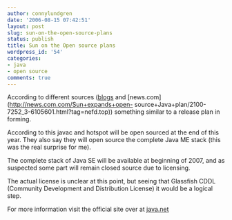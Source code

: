 ```yaml
---
author: connylundgren
date: '2006-08-15 07:42:51'
layout: post
slug: sun-on-the-open-source-plans
status: publish
title: Sun on the Open source plans
wordpress_id: '54'
categories:
- java
- open source
comments: true
---
```


According to different sources ([blogs](http://blogs.zdnet.com/BTL/?p=3493)
and [news.com](http://news.com.com/Sun+expands+open-
source+Java+plan/2100-7252_3-6105601.html?tag=nefd.top)) something similar to
a release plan in forming.

According to this javac and hotspot will be open sourced at the end of this
year. They also say they will open source the complete Java ME stack (this was
the real surprise for me).

The complete stack of Java SE will be available at beginning of 2007, and as
suspected some part will remain closed source due to licensing.

The actual license is unclear at this point, but seeing that Glassfish CDDL
(Community Development and Distribution License) it would be a logical step.

For more information visit the official site over at
[java.net](http://community.java.net/jdk/opensource/)


